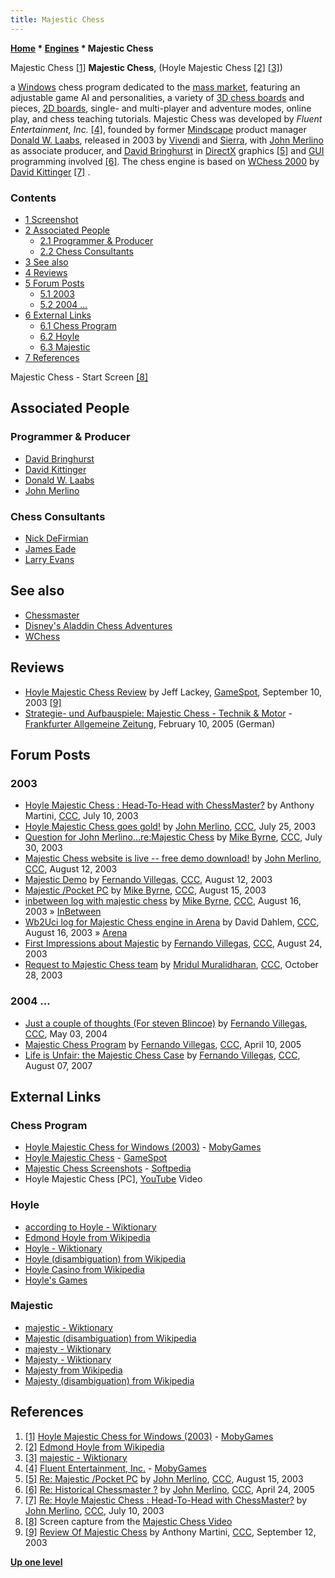 ```yaml
---
title: Majestic Chess
---
```

**[Home](Home "Home") \* [Engines](Engines "Engines") \* Majestic Chess**



 [](http://www.mobygames.com/game/hoyle-majestic-chess) Majestic Chess <a id="cite-note-1" href="#cite-ref-1">[1]</a> 
**Majestic Chess**, (Hoyle Majestic Chess <a id="cite-note-2" href="#cite-ref-2">[2]</a> <a id="cite-note-3" href="#cite-ref-3">[3]</a>)  

a [Windows](Windows "Windows") chess program dedicated to the [mass market](https://en.wikipedia.org/wiki/Mass_market), featuring an adjustable game AI and personalities, a variety of [3D chess boards](3D_Graphics_Board "3D Graphics Board") and pieces, [2D boards](2D_Graphics_Board "2D Graphics Board"), single- and multi-player and adventure modes, online play, and chess teaching tutorials. Majestic Chess was developed by *Fluent Entertainment, Inc.* <a id="cite-note-4" href="#cite-ref-4">[4]</a>, founded by former [Mindscape](index.php?title=Mindscape&action=edit&redlink=1 "Mindscape (page does not exist)") product manager [Donald W. Laabs](index.php?title=Donald_W._Laabs&action=edit&redlink=1 "Donald W. Laabs (page does not exist)"), released in 2003 by [Vivendi](https://en.wikipedia.org/wiki/Vivendi) and [Sierra](Sierra "Sierra"), with [John Merlino](John_Merlino "John Merlino") as associate producer, and [David Bringhurst](index.php?title=David_Bringhurst&action=edit&redlink=1 "David Bringhurst (page does not exist)") in [DirectX](https://en.wikipedia.org/wiki/DirectX) graphics <a id="cite-note-5" href="#cite-ref-5">[5]</a> and [GUI](GUI "GUI") programming involved <a id="cite-note-6" href="#cite-ref-6">[6]</a>. The chess engine is based on [WChess 2000](WChess#2000 "WChess") by [David Kittinger](David_Kittinger "David Kittinger") <a id="cite-note-7" href="#cite-ref-7">[7]</a> . 



### Contents


* [1 Screenshot](#screenshot)
* [2 Associated People](#associated-people)
	+ [2.1 Programmer & Producer](#programmer-.26-producer)
	+ [2.2 Chess Consultants](#chess-consultants)
* [3 See also](#see-also)
* [4 Reviews](#reviews)
* [5 Forum Posts](#forum-posts)
	+ [5.1 2003](#2003)
	+ [5.2 2004 ...](#2004-...)
* [6 External Links](#external-links)
	+ [6.1 Chess Program](#chess-program)
	+ [6.2 Hoyle](#hoyle)
	+ [6.3 Majestic](#majestic)
* [7 References](#references)






 [](Majestic_Chess#Video "Majestic Chess#Video") 
Majestic Chess - Start Screen <a id="cite-note-8" href="#cite-ref-8">[8]</a>



## Associated People


### Programmer & Producer


* [David Bringhurst](index.php?title=David_Bringhurst&action=edit&redlink=1 "David Bringhurst (page does not exist)")
* [David Kittinger](David_Kittinger "David Kittinger")
* [Donald W. Laabs](index.php?title=Donald_W._Laabs&action=edit&redlink=1 "Donald W. Laabs (page does not exist)")
* [John Merlino](John_Merlino "John Merlino")


### Chess Consultants


* [Nick DeFirmian](https://en.wikipedia.org/wiki/Nick_de_Firmian)
* [James Eade](https://en.wikipedia.org/wiki/James_Eade)
* [Larry Evans](https://en.wikipedia.org/wiki/Larry_Evans)


## See also


* [Chessmaster](Chessmaster "Chessmaster")
* [Disney's Aladdin Chess Adventures](Disney%27s_Aladdin_Chess_Adventures "Disney's Aladdin Chess Adventures")
* [WChess](WChess "WChess")


## Reviews


* [Hoyle Majestic Chess Review](http://www.gamespot.com/reviews/hoyle-majestic-chess-review/1900-6074888/) by Jeff Lackey, [GameSpot](https://en.wikipedia.org/wiki/GameSpot), September 10, 2003 <a id="cite-note-9" href="#cite-ref-9">[9]</a>
* [Strategie- und Aufbauspiele: Majestic Chess - Technik & Motor](http://www.faz.net/aktuell/technik-motor/strategie-und-aufbauspiele-majestic-chess-11247342.html) - [Frankfurter Allgemeine Zeitung](https://en.wikipedia.org/wiki/Frankfurter_Allgemeine_Zeitung), February 10, 2005 (German)


## Forum Posts


### 2003


* [Hoyle Majestic Chess : Head-To-Head with ChessMaster?](https://www.stmintz.com/ccc/index.php?id=305782) by Anthony Martini, [CCC](CCC "CCC"), July 10, 2003
* [Hoyle Majestic Chess goes gold!](https://www.stmintz.com/ccc/index.php?id=308107) by [John Merlino](John_Merlino "John Merlino"), [CCC](CCC "CCC"), July 25, 2003
* [Question for John Merlino...re:Majestic Chess](https://www.stmintz.com/ccc/index.php?id=309098) by [Mike Byrne](Michael_Byrne "Michael Byrne"), [CCC](CCC "CCC"), July 30, 2003
* [Majestic Chess website is live -- free demo download!](https://www.stmintz.com/ccc/index.php?id=311001) by [John Merlino](John_Merlino "John Merlino"), [CCC](CCC "CCC"), August 12, 2003
* [Majestic Demo](https://www.stmintz.com/ccc/index.php?id=311046) by [Fernando Villegas](Fernando_Villegas "Fernando Villegas"), [CCC](CCC "CCC"), August 12, 2003
* [Majestic /Pocket PC](https://www.stmintz.com/ccc/index.php?id=311490) by [Mike Byrne](Michael_Byrne "Michael Byrne"), [CCC](CCC "CCC"), August 15, 2003
* [inbetween log with majestic chess](https://www.stmintz.com/ccc/index.php?id=311552) by [Mike Byrne](Michael_Byrne "Michael Byrne"), [CCC](CCC "CCC"), August 16, 2003 » [InBetween](InBetween "InBetween")
* [Wb2Uci log for Majestic Chess engine in Arena](https://www.stmintz.com/ccc/index.php?id=311603) by David Dahlem, [CCC](CCC "CCC"), August 16, 2003 » [Arena](Arena "Arena")
* [First Impressions about Majestic](https://www.stmintz.com/ccc/index.php?id=312710) by [Fernando Villegas](Fernando_Villegas "Fernando Villegas"), [CCC](CCC "CCC"), August 24, 2003
* [Request to Majestic Chess team](https://www.stmintz.com/ccc/index.php?id=324110) by [Mridul Muralidharan](Mridul_Muralidharan "Mridul Muralidharan"), [CCC](CCC "CCC"), October 28, 2003


### 2004 ...


* [Just a couple of thoughts (For steven Blincoe)](https://www.stmintz.com/ccc/index.php?id=363145) by [Fernando Villegas](Fernando_Villegas "Fernando Villegas"), [CCC](CCC "CCC"), May 03, 2004
* [Majestic Chess Program](https://www.stmintz.com/ccc/index.php?id=420387) by [Fernando Villegas](Fernando_Villegas "Fernando Villegas"), [CCC](CCC "CCC"), April 10, 2005
* [Life is Unfair: the Majestic Chess Case](http://www.talkchess.com/forum/viewtopic.php?t=15651) by [Fernando Villegas](Fernando_Villegas "Fernando Villegas"), [CCC](CCC "CCC"), August 07, 2007


## External Links


### Chess Program


* [Hoyle Majestic Chess for Windows (2003)](http://www.mobygames.com/game/hoyle-majestic-chess) - [MobyGames](https://en.wikipedia.org/wiki/MobyGames)
* [Hoyle Majestic Chess](http://www.gamespot.com/hoyle-majestic-chess/) - [GameSpot](https://en.wikipedia.org/wiki/GameSpot)
* [Majestic Chess Screenshots](http://games.softpedia.com/progScreenshots/Majestic-Chess-Screenshot-29151.html) - [Softpedia](index.php?title=Softpedia&action=edit&redlink=1 "Softpedia (page does not exist)")
* Hoyle Majestic Chess [PC], [YouTube](https://en.wikipedia.org/wiki/YouTube) Video


 
### Hoyle


* [according to Hoyle - Wiktionary](http://en.wiktionary.org/wiki/according_to_Hoyle)
* [Edmond Hoyle from Wikipedia](https://en.wikipedia.org/wiki/Edmond_Hoyle)
* [Hoyle - Wiktionary](http://en.wiktionary.org/wiki/Hoyle)
* [Hoyle (disambiguation) from Wikipedia](https://en.wikipedia.org/wiki/Hoyle)
* [Hoyle Casino from Wikipedia](https://en.wikipedia.org/wiki/Hoyle_Casino)
* [Hoyle's Games](http://www.hoylesonline.com/)


### Majestic


* [majestic - Wiktionary](http://en.wiktionary.org/wiki/majestic)
* [Majestic (disambiguation) from Wikipedia](https://en.wikipedia.org/wiki/Majestic)
* [majesty - Wiktionary](http://en.wiktionary.org/wiki/majesty)
* [Majesty - Wiktionary](http://en.wiktionary.org/wiki/Majesty)
* [Majesty from Wikipedia](https://en.wikipedia.org/wiki/Majesty)
* [Majesty (disambiguation) from Wikipedia](https://en.wikipedia.org/wiki/Majesty_%28disambiguation%29)


## References


1. <a id="cite-ref-1" href="#cite-note-1">[1]</a> [Hoyle Majestic Chess for Windows (2003)](http://www.mobygames.com/game/hoyle-majestic-chess) - [MobyGames](https://en.wikipedia.org/wiki/MobyGames)
2. <a id="cite-ref-2" href="#cite-note-2">[2]</a> [Edmond Hoyle from Wikipedia](https://en.wikipedia.org/wiki/Edmond_Hoyle)
3. <a id="cite-ref-3" href="#cite-note-3">[3]</a> [majestic - Wiktionary](http://en.wiktionary.org/wiki/majestic)
4. <a id="cite-ref-4" href="#cite-note-4">[4]</a> [Fluent Entertainment, Inc.](http://www.mobygames.com/company/fluent-entertainment-inc) - [MobyGames](https://en.wikipedia.org/wiki/MobyGames)
5. <a id="cite-ref-5" href="#cite-note-5">[5]</a> [Re: Majestic /Pocket PC](https://www.stmintz.com/ccc/index.php?id=311494) by [John Merlino](John_Merlino "John Merlino"), [CCC](CCC "CCC"), August 15, 2003
6. <a id="cite-ref-6" href="#cite-note-6">[6]</a> [Re: Historical Chessmaster ?](https://www.stmintz.com/ccc/index.php?id=422644) by [John Merlino](John_Merlino "John Merlino"), [CCC](CCC "CCC"), April 24, 2005
7. <a id="cite-ref-7" href="#cite-note-7">[7]</a> [Re: Hoyle Majestic Chess : Head-To-Head with ChessMaster?](https://www.stmintz.com/ccc/index.php?id=305792) by [John Merlino](John_Merlino "John Merlino"), [CCC](CCC "CCC"), July 10, 2003
8. <a id="cite-ref-8" href="#cite-note-8">[8]</a> Screen capture from the [Majestic Chess Video](Majestic_Chess#Video "Majestic Chess")
9. <a id="cite-ref-9" href="#cite-note-9">[9]</a> [Review Of Majestic Chess](https://www.stmintz.com/ccc/index.php?id=315412) by Anthony Martini, [CCC](CCC "CCC"), September 12, 2003

**[Up one level](Engines "Engines")**







 
